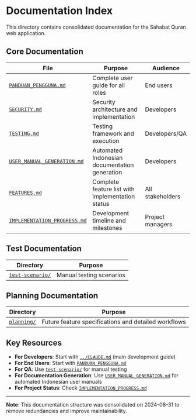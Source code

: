 # Documentation Index

This directory contains consolidated documentation for the Sahabat Quran web application.

## Core Documentation

| File | Purpose | Audience |
|------|---------|----------|
| [`PANDUAN_PENGGUNA.md`](PANDUAN_PENGGUNA.md) | Complete user guide for all roles | End users |
| [`SECURITY.md`](SECURITY.md) | Security architecture and implementation | Developers |
| [`TESTING.md`](TESTING.md) | Testing framework and execution | Developers/QA |
| [`USER_MANUAL_GENERATION.md`](USER_MANUAL_GENERATION.md) | Automated Indonesian documentation generation | Developers |
| [`FEATURES.md`](FEATURES.md) | Complete feature list with implementation status | All stakeholders |
| [`IMPLEMENTATION_PROGRESS.md`](IMPLEMENTATION_PROGRESS.md) | Development timeline and milestones | Project managers |

## Test Documentation

| Directory | Purpose |
|-----------|---------|
| [`test-scenario/`](test-scenario/) | Manual testing scenarios |

## Planning Documentation

| Directory | Purpose |
|-----------|---------|
| [`planning/`](planning/) | Future feature specifications and detailed workflows |

## Key Resources

- **For Developers**: Start with [`../CLAUDE.md`](../CLAUDE.md) (main development guide)
- **For End Users**: Start with [`PANDUAN_PENGGUNA.md`](PANDUAN_PENGGUNA.md)
- **For QA**: Use [`test-scenario/`](test-scenario/) for manual testing
- **For Documentation Generation**: Use [`USER_MANUAL_GENERATION.md`](USER_MANUAL_GENERATION.md) for automated Indonesian user manuals
- **For Project Status**: Check [`IMPLEMENTATION_PROGRESS.md`](IMPLEMENTATION_PROGRESS.md)

---

**Note**: This documentation structure was consolidated on 2024-08-31 to remove redundancies and improve maintainability.